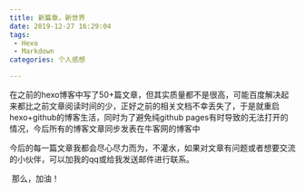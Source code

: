 ```yaml
---
title: 新篇章，新世界
date: 2019-12-27 16:29:04
tags:
 - Hexo
 - Markdown
categories: 个人感想

---
```


​        在之前的hexo博客中写了50+篇文章，但其实质量都不是很高，可能百度解决起来都比之前文章阅读时间的少，正好之前的相关文档不幸丢失了，于是就重启hexo+github的博客生活，同时为了避免纯github pages有时导致的无法打开的情况，今后所有的博客文章同步发表在牛客网的博客中

​        今后的每一篇文章我都会尽心尽力而为，不灌水，如果对文章有问题或者想要交流的小伙伴，可以加我的qq或给我发送邮件进行联系。

​        那么，加油！
